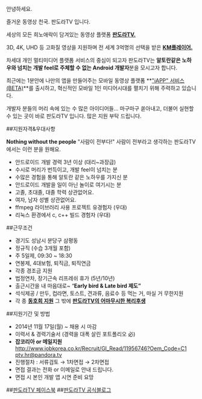 안녕하세요.

즐거운 동영상 천국. 판도라TV 입니다.

세상의 모든 희노애락이 담겨있는 동영상 플랫폼 **[판도라TV.](http://pandora.tv)**

3D, 4K, UHD 등 고화질 영상을 지원하며 전 세계 3억명의 선택을 받은 **[KM플레이어.](http://www.kmplayer.com)**

차세대 개인 멀티미디어 플랫폼 서비스의 중심이 되고자 판도라TV는
**알토란같은 노하우와 넘치는 개발 feel로 주체할 수 없는 Android 개발자**분을 모시고자 합니다.

최근에는 1분안에 나만의 앱을 만들어주는 모바일 동영상 플랫폼 **["iAPP" 서비스(BETA)](http://iapp.pandora.tv/ptv_img/iapp/iapp_inter.html?&ref=main&lot=gnb)**를 출시하고, 혁신적인 모바일 1인 미디어시대를 펼치기 위해 주력하고 있습니다.

개발자 분들의 머리 속에 있는 수 많은 아이디어들...
마구마구 쏟아내고, 더불어 실현할 수 있는 곳이 바로 판도라TV 입니다.
많은 지원 부탁 드립니다.


##지원자격&우대사항

**Nothing without the people** "사람이 전부다!"
사람이 전부라고 생각하는 판도라TV에서는 이런 분을 원해요.

- 안드로이드 개발 경력 3년 이상 (대리~과장급)
- 수시로 머리가 번득이고, 개발 feel이 넘치는 분
- 수많은 경험을 통해 알토란 같은 노하우를 가지신 분
- 안드로이드 개발을 일이 아닌 놀이로 여기시는 분
- 고졸, 초대졸, 대졸 학력 상관없어요.
- 여자, 남자 성별 상관없어요.
- ffmpeg 라이브러리 사용 프로젝트 유경험자 (우대)
- 리눅스 환경에서 c, c++ 빌드 경험자 (우대)


##근무조건

- 경기도 성남시 분당구 삼평동
- 정규직 (수습 3개월 포함)
- 주 5일제, 09:30 ~ 18:30
- 연봉제, 4대보험, 퇴직금, 퇴직연금
- 각종 경조금 지원
- 법정연차, 장기근속 리프레쉬 휴가 (5년/10년)
- 출근시간을 내 마음대로~ “**Early bird & Late bird 제도”** 
- 석식제공 / 만두, 컵라면, 토스트, 견과류, 음료수 등 먹는 거, 마실 거 무한지원
- 각 종 **[동호회 지원](http://pandoratvwith.tistory.com/entry/판도라티비-동호회-구경가자)**
  그 밖에 **[판도라TV의 어마무시한 복리후생](http://pandoratvwith.tistory.com/entry/판도라티비-노현승프로의-은밀한-하루-일정)**


##지원기간 및 방법


- 2014년 11월 17일(월) ~ 채용 시 마감
- 이력서 & 경력기술서 (경력을 대폭 살린 포트폴리오 必) 
- **잡코리아 or 메일지원** 
  http://www.jobkorea.co.kr/Recruit/GI_Read/11956746?Oem_Code=C1
  ptv.hr@pandora.tv
- 진행절차 : 서류검토 → 1차면접 → 2차면접
- 면접 결과는 전화 or 이메일로 안내 드립니다. 
- 면접 시 본인 개발 앱 시연 준비 요망


##[판도라TV 페이스북](https://www.facebook.com/pandoratv)
##[판도라TV 공식블로그](http://pandoratvwith.tistory.com/)







